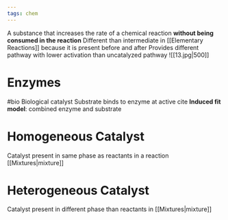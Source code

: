 ```yaml
---
tags: chem
---
```

A substance that increases the rate of a chemical reaction **without being consumed in the reaction**
Different than intermediate in [[Elementary Reactions]] because it is present before and after
Provides different pathway with lower activation than uncatalyzed pathway
![[13.jpg|500]]
# Enzymes
#bio 
Biological catalyst
Substrate binds to enzyme at active cite
**Induced fit model**: combined enzyme and substrate
# Homogeneous Catalyst
Catalyst present in same phase as reactants in a reaction [[Mixtures|mixture]]
# Heterogeneous Catalyst
Catalyst present in different phase than reactants in [[Mixtures|mixture]]